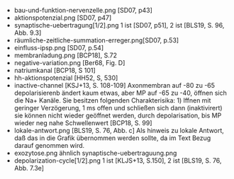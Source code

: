- bau-und-funktion-nervenzelle.png [SD07, p43]
- aktionspotenzial.png [SD07, p47]
- synaptische-uebertragung[1/2].png 1 ist [SD07, p51], 2 ist [BLS19, S. 96, Abb. 9.3]
- räumliche-zeitliche-summation-erreger.png[SD07, p.53]
- einfluss-ipsp.png [SD07, p.54]
- membranladung.png [BCP18], S.72
- negative-variation.png [Ber68, Fig. D] 
- natriumkanal [BCP18, S 101]
- hh-aktionspotenzial [HH52, S, 530]
- inactive-channel [KSJ+13, S. 108-109] Axonmembran auf -80 zu -65 depolarisierenb ändert kaum etwas, aber MP auf -65 zu -40, öffnen sich die Na+ Kanäle. Sie besitzen folgenden Charakterisika: 1) lffnen mit geringer Verzögerung, 1 ms offen und schließen sich dann (inaktivirert) sie können nicht wieder geöffnet werden,  durch depolarisation, bis MP wieder neg nahe Schwellenwert [BCP18, S. 99]
- lokale-antwort.png [BLS19, S. 76, Abb. c] Als hinweis zu lokale Antwort, daß das in die Grafik übernommen werden sollte, da im Text Bezug darauf genommen wird.
- exozytose.png ähnlich synaptische-uebertraguung.png
- depolarization-cycle[1/2].png 1 ist [KLJS+13, S.150], 2 ist [BLS19, S. 76, Abb. 7.3e]